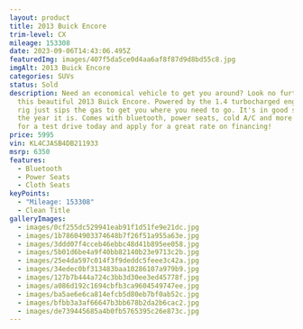 ```yaml
---
layout: product
title: 2013 Buick Encore
trim-level: CX
mileage: 153308
date: 2023-09-06T14:43:06.495Z
featuredImg: images/407f5da5ce0d4aa6af8f87d9d8bd55c8.jpg
imgAlt: 2013 Buick Encore
categories: SUVs
status: Sold
description: Need an economical vehicle to get you around? Look no further than
  this beautiful 2013 Buick Encore. Powered by the 1.4 turbocharged engine, this
  rig just sips the gas to get you where you need to go. It's in good shape for
  the year it is. Comes with bluetooth, power seats, cold A/C and more! Stop by
  for a test drive today and apply for a great rate on financing!
price: 5995
vin: KL4CJASB4DB211933
msrp: 6350
features:
  - Bluetooth
  - Power Seats
  - Cloth Seats
keyPoints:
  - "Mileage: 153308"
  - Clean Title
galleryImages:
  - images/0cf255dc529941eab91f1d51fe9e21dc.jpg
  - images/1b78604903374648b7f26f51a955a63e.jpg
  - images/3ddd07f4cceb46ebbc48d41b895ee058.jpg
  - images/5b01d6be4a9f40bb82140b23e9713c2b.jpg
  - images/25e4da597c014f3f9deddc5feee3c42a.jpg
  - images/34edec0bf313483baa10286107a979b9.jpg
  - images/127b7b444a724c3bb3d30ee3ed45778f.jpg
  - images/a086d192c1694cbfb3ca9604549747ee.jpg
  - images/ba5ae6e6ca814efcb5d80eb7bf0ab52c.jpg
  - images/bfbb3a3af66647b3bb678b2da2b6cac2.jpg
  - images/de739445685a4b0fb5765395c26e873c.jpg
---
```

